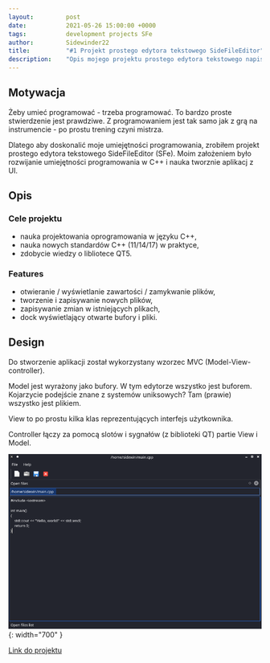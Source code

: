 ```yaml
---
layout:         post
date:           2021-05-26 15:00:00 +0000
tags:           development projects SFe
author:         Sidewinder22
title:          "#1 Projekt prostego edytora tekstowego SideFileEditor"
description:    "Opis mojego projektu prostego edytora tekstowego napisanego w C++ i QT"
---
```


## Motywacja

Żeby umieć programować - trzeba programować.
To bardzo proste stwierdzenie jest prawdziwe.
Z programowaniem jest tak samo jak z grą na instrumencie - po prostu trening czyni mistrza.

Dlatego aby doskonalić moje umiejętności programowania, zrobiłem projekt prostego edytora tekstowego SideFileEditor (SFe).
Moim założeniem było rozwijanie umiejętności programowania w C++ i nauka tworznie aplikacj z UI.

## Opis

### Cele projektu

* nauka projektowania oprogramowania w języku C++,
* nauka nowych standardów C++ (11/14/17) w praktyce,
* zdobycie wiedzy o libliotece QT5.

### Features

* otwieranie / wyświetlanie zawartości / zamykwanie plików,
* tworzenie i zapisywanie nowych plików,
* zapisywanie zmian w istniejących plikach,
* dock wyświetlający otwarte bufory i pliki.

## Design

Do stworzenie aplikacji został wykorzystany wzorzec MVC (Model-View-controller).

Model jest wyrażony jako bufory.
W tym edytorze wszystko jest buforem. Kojarzycie podejście znane z systemów uniksowych?
Tam (prawie) wszystko jest plikiem.

View to po prostu kilka klas reprezentujących interfejs użytkownika.

Controller łączy za pomocą slotów i sygnałów (z biblioteki QT) partie View i Model.

![sfe_screenshot](/assets/images/sfe_screenshot.png){: width="700" }

[Link do projektu](https://github.com/Sidewinder22/SideFileEditor)
